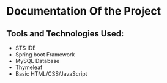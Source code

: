 # Documentation Of the Project
## Tools and Technologies Used:
- STS IDE
- Spring boot Framework
- MySQL Database
- Thymeleaf
- Basic HTML/CSS/JavaScript


